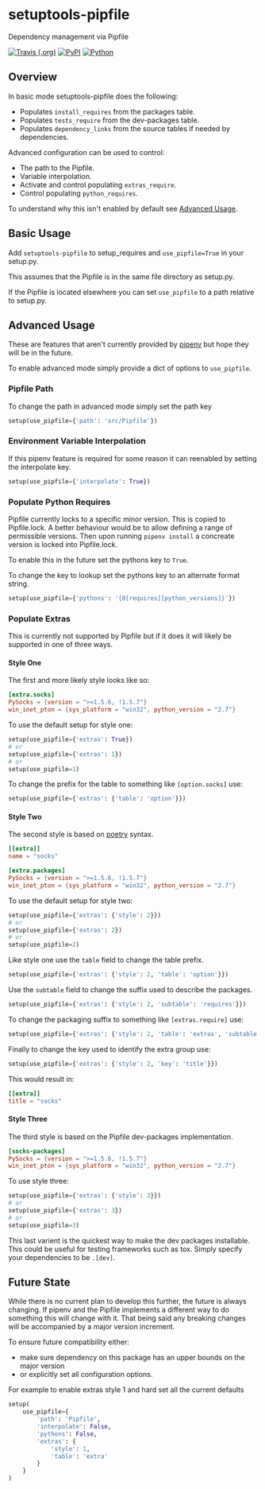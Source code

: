 # setuptools-pipfile

Dependency management via Pipfile

[![Travis (.org)](https://img.shields.io/travis/asyncon/setuptools-pipfile)](https://travis-ci.org/projects/asyncon/setuptools-pipfile)
[![PyPI](https://img.shields.io/pypi/v/setuptools-pipfile.svg)](https://pypi.org/project/setuptools-pipfile/)
[![Python](https://img.shields.io/pypi/pyversions/setuptools-pipfile.svg)](https://pypi.org/project/setuptools-pipfile/)

## Overview

In basic mode setuptools-pipfile does the following:

- Populates `install_requires` from the packages table.
- Populates `tests_require` from the dev-packages table.
- Populates `dependency_links` from the source tables if needed by dependencies.

Advanced configuration can be used to control:

- The path to the Pipfile.
- Variable interpolation.
- Activate and control populating `extras_require`.
- Control populating `python_requires`.

To understand why this isn't enabled by default see [Advanced Usage](#advanced-usage).

## Basic Usage

Add `setuptools-pipfile` to setup_requires and `use_pipfile=True` in your setup.py.

This assumes that the Pipfile is in the same file directory as setup.py.

If the Pipfile is located elsewhere you can set `use_pipfile` to a path relative to setup.py.

## Advanced Usage

These are features that aren't currently provided by [pipenv](pipenv.org) but hope they will be in the future.

To enable advanced mode simply provide a dict of options to `use_pipfile`.

### Pipfile Path

To change the path in advanced mode simply set the path key 

```python
setup(use_pipfile={'path': 'src/Pipfile'})
```

### Environment Variable Interpolation

If this pipenv feature is required for some reason it can reenabled by setting the interpolate key.

```python
setup(use_pipfile={'interpolate': True})
```

### Populate Python Requires

Pipfile currently locks to a specific minor version. This is copied to Pipfile.lock. 
A better behaviour would be to allow defining a range of permissible versions. 
Then upon running `pipenv install` a concreate version is locked into Pipfile.lock.

To enable this in the future set the pythons key to `True`.

To change the key to lookup set the pythons key to an alternate format string.

```python
setup(use_pipfile={'pythons': '{0[requires][python_versions]}'})
```

### Populate Extras

This is currently not supported by Pipfile but if it does it will likely be supported in one of three ways.

#### Style One

The first and more likely style looks like so:

```toml
[extra.socks]
PySocks = {version = ">=1.5.6, !1.5.7"}
win_inet_pton = {sys_platform = "win32", python_version = "2.7"}
```

To use the default setup for style one:

```python
setup(use_pipfile={'extras': True})
# or
setup(use_pipfile={'extras': 1})
# or
setup(use_pipfile=1)
```

To change the prefix for the table to something like `[option.socks]` use:

```python
setup(use_pipfile={'extras': {'table': 'option'}})
```

#### Style Two

The second style is based on [poetry](https://poetry.eustace.io/) syntax.

```toml
[[extra]]
name = "socks"

[extra.packages]
PySocks = {version = ">=1.5.6, !1.5.7"}
win_inet_pton = {sys_platform = "win32", python_version = "2.7"}
```

To use the default setup for style two:

```python
setup(use_pipfile={'extras': {'style': 2}})
# or
setup(use_pipfile={'extras': 2})
# or
setup(use_pipfile=2)
```

Like style one use the `table` field to change the table prefix.

```python
setup(use_pipfile={'extras': {'style': 2, 'table': 'option'}})
```

Use the `subtable` field to change the suffix used to describe the packages.

```python
setup(use_pipfile={'extras': {'style': 2, 'subtable': 'requires'}})
```

To change the packaging suffix to something like `[extras.require]` use:

```python
setup(use_pipfile={'extras': {'style': 2, 'table': 'extras', 'subtable': 'require'}})
```

Finally to change the key used to identify the extra group use:

```python
setup(use_pipfile={'extras': {'style': 2, 'key': 'title'}})
```

This would result in:


```toml
[[extra]]
title = "socks"
```

#### Style Three

The third style is based on the Pipfile dev-packages implementation.

```toml
[socks-packages]
PySocks = {version = ">=1.5.6, !1.5.7"}
win_inet_pton = {sys_platform = "win32", python_version = "2.7"}
```

To use style three:

```python
setup(use_pipfile={'extras': {'style': 3}})
# or
setup(use_pipfile={'extras': 3})
# or
setup(use_pipfile=3)
```

This last varient is the quickest way to make the dev packages installable.
This could be useful for testing frameworks such as tox.
Simply specify your dependencies to be `.[dev]`.

## Future State

While there is no current plan to develop this further, the future is always changing.
If pipenv and the Pipfile implements a different way to do something this will change with it.
That being said any breaking changes will be accompanied by a major version increment.

To ensure future compatibility either:

- make sure dependency on this package has an upper bounds on the major version
- or explicitly set all configuration options.

For example to enable extras style 1 and hard set all the current defaults

```python
setup(
    use_pipfile={
        'path': 'Pipfile',
        'interpolate': False,
        'pythons': False,
        'extras': {
            'style': 1,
            'table': 'extra'
        }
    }
)
```
